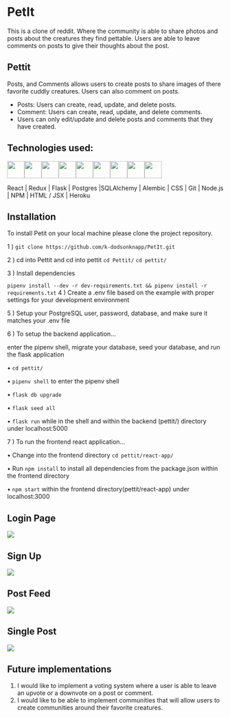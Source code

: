# PetIt
This is a clone of reddit. Where the community is able to share photos and posts about the creatures they find pettable. 
Users are able to leave comments on posts to give their thoughts about the post. 

## Pettit 

Posts, and Comments allows users to create posts to share images of there favorite cuddly creatures. Users can also comment on posts.

* Posts: Users can create, read, update, and delete posts.
* Comment: Users can create, read, update, and delete comments.
* Users can only edit/update and delete posts and comments that they have created.

## Technologies used:
<img 
src="https://cdn.jsdelivr.net/gh/devicons/devicon/icons/react/react-original.svg" height=40/><img 
src="https://cdn.jsdelivr.net/gh/devicons/devicon/icons/redux/redux-original.svg" height=40/><img 
src="https://cdn.jsdelivr.net/gh/devicons/devicon/icons/flask/flask-original.svg" height=40/><img src="https://cdn.jsdelivr.net/gh/devicons/devicon/icons/postgresql/postgresql-original.svg"  height=40/><img src="https://cdn.jsdelivr.net/gh/devicons/devicon/icons/sqlalchemy/sqlalchemy-original.svg"  height=40/><img  
src="https://cdn.jsdelivr.net/gh/devicons/devicon/icons/css3/css3-original.svg"  height=40/><img  
src="https://cdn.jsdelivr.net/gh/devicons/devicon/icons/html5/html5-original.svg"  height=40/><img  
src="https://cdn.jsdelivr.net/gh/devicons/devicon/icons/git/git-original.svg"  height=40/><img  
src="https://cdn.jsdelivr.net/gh/devicons/devicon/icons/vscode/vscode-original.svg"  height=40/>

 React | Redux | Flask | Postgres |SQLAlchemy | Alembic | CSS | Git | Node.js | NPM | HTML / JSX | Heroku

## Installation
To install Petit on your local machine please clone the project repository.

1 ) `git clone https://github.com/k-dodsonknapp/PetIt.git`

2 ) cd into Pettit and cd into pettit `cd Pettit/` `cd pettit/`

3 ) Install dependencies

 `pipenv install --dev -r dev-requirements.txt && pipenv install -r requirements.txt`
4 ) Create a .env file based on the example with proper settings for your development environment

5 ) Setup your PostgreSQL user, password, database, and make sure it matches your .env file

6 ) To setup the backend application...

enter the pipenv shell, migrate your database, seed your database, and run the flask application

• `cd pettit/`

• `pipenv shell` to enter the pipenv shell

• `flask db upgrade`

• `flask seed all`

• `flask run` while in the shell and within the backend (pettit/) directory under localhost:5000

7 ) To run the frontend react application...

• Change into the frontend directory `cd pettit/react-app/`

• Run `npm install` to install all dependencies from the package.json within the frontend directory

• `npm start` within the frontend directory(pettit/react-app) under localhost:3000


## Login Page

![](https://github.com/k-dodsonknapp/PetIt/blob/main/Screenshot%20(175).png)

## Sign Up

![](https://github.com/k-dodsonknapp/PetIt/blob/main/Screenshot%20(176).png)

## Post Feed

![](https://github.com/k-dodsonknapp/PetIt/blob/main/Screenshot%20(177).png)

## Single Post

![](https://github.com/k-dodsonknapp/PetIt/blob/main/Screenshot%20(178).png)

## Future implementations

1) I would like to implement a voting system where a user is able to leave an upvote or a downvote on a post or comment. 
2) I would like to be able to implement communities that will allow users to create communities around their favorite creatures. 
